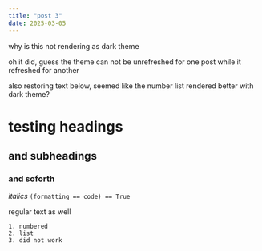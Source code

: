 ```yaml
---
title: "post 3"
date: 2025-03-05
---
```


why is this not rendering as dark theme 

oh it did, guess the theme can not be unrefreshed for one post while it refreshed for another

also restoring text below, seemed like the number list rendered better with dark theme?

# testing headings
## and subheadings
### and soforth
_italics_
`(formatting == code) == True`

regular text as well

    1. numbered
    2. list
    3. did not work